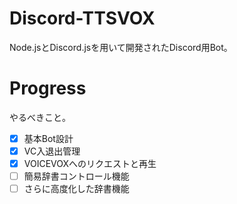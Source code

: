 # Discord-TTSVOX
Node.jsとDiscord.jsを用いて開発されたDiscord用Bot。

# Progress
やるべきこと。
- [x] 基本Bot設計
- [x] VC入退出管理
- [x] VOICEVOXへのリクエストと再生
- [ ] 簡易辞書コントロール機能
- [ ] さらに高度化した辞書機能